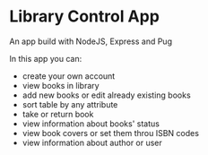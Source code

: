 # Library Control App

An app build with NodeJS, Express and Pug

In this app you can:

-  create your own account
-  view books in library
-  add new books or edit already existing books
-  sort table by any attribute
-  take or return book
-  view information about books' status
-  view book covers or set them throu ISBN codes
-  view information about author or user
